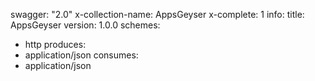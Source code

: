 swagger: "2.0"
x-collection-name: AppsGeyser
x-complete: 1
info:
  title: AppsGeyser
  version: 1.0.0
schemes:
- http
produces:
- application/json
consumes:
- application/json